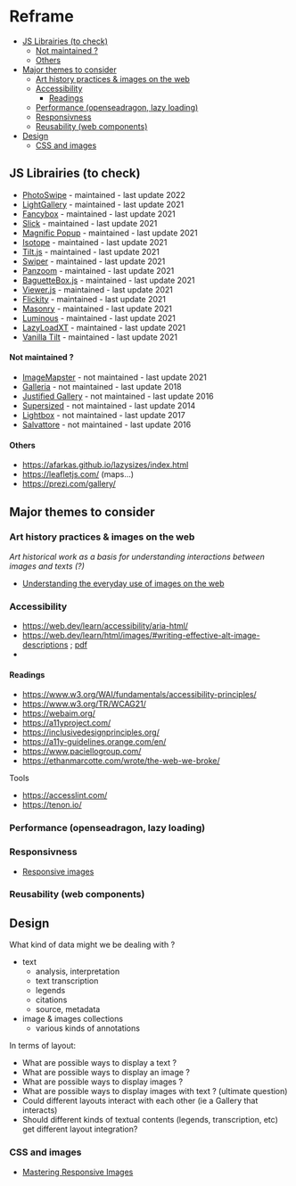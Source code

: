 # Reframe

- [JS Librairies (to check)](#js-librairies-to-check)
    - [Not maintained ?](#not-maintained-)
    - [Others](#others)
- [Major themes to consider](#major-themes-to-consider)
  - [Art history practices \& images on the web](#art-history-practices--images-on-the-web)
  - [Accessibility](#accessibility)
    - [Readings](#readings)
  - [Performance (openseadragon, lazy loading)](#performance-openseadragon-lazy-loading)
  - [Responsivness](#responsivness)
  - [Reusability (web components)](#reusability-web-components)
- [Design](#design)
  - [CSS and images](#css-and-images)


## JS Librairies (to check)

- [PhotoSwipe](https://photoswipe.com/) - maintained - last update 2022
- [LightGallery](https://www.lightgalleryjs.com/) - maintained - last update 2021
- [Fancybox](https://fancyapps.com/fancybox/) - maintained - last update 2021
- [Slick](https://kenwheeler.github.io/slick/) - maintained - last update 2021
- [Magnific Popup](https://dimsemenov.com/plugins/magnific-popup/) - maintained - last update 2021
- [Isotope](https://isotope.metafizzy.co/layout.html) - maintained - last update 2021
- [Tilt.js](https://gijsroge.github.io/tilt.js/) - maintained - last update 2021
- [Swiper](https://swiperjs.com/) - maintained - last update 2021
- [Panzoom](https://github.com/anvaka/panzoom) - maintained - last update 2021
- [BaguetteBox.js](https://feimosi.github.io/baguetteBox.js/) - maintained - last update 2021
- [Viewer.js](https://fengyuanchen.github.io/viewerjs/) - maintained - last update 2021
- [Flickity](https://flickity.metafizzy.co/) - maintained - last update 2021
- [Masonry](https://masonry.desandro.com/) - maintained - last update 2021
- [Luminous](https://github.com/imgix/luminous) - maintained - last update 2021
- [LazyLoadXT](https://plugins.jquery.com/lazyloadxt/) - maintained - last update 2021
- [Vanilla Tilt](https://micku7zu.github.io/vanilla-tilt.js/) - maintained - last update 2021


#### Not maintained ?
- [ImageMapster](https://www.npmjs.com/package/imagemapster) - not maintained - last update 2021
- [Galleria](https://galleriajs.github.io/) - not maintained - last update 2018
- [Justified Gallery](https://miromannino.github.io/Justified-Gallery/) - not maintained - last update 2016
- [Supersized](https://github.com/buildinternet/supersized) - not maintained - last update 2014
- [Lightbox](https://victordiego.com/lightbox/) - not maintained - last update 2017
- [Salvattore](https://salvattore.js.org/) - not maintained - last update 2016


#### Others
- https://afarkas.github.io/lazysizes/index.html
- https://leafletjs.com/ (maps...)
- https://prezi.com/gallery/
  

## Major themes to consider

### Art history practices & images on the web

*Art historical work as a basis for understanding interactions between images and texts (?)*

- [Understanding the everyday use of images on the web](https://dl.acm.org/doi/abs/10.1145/1868914.1868930)


### Accessibility
- https://web.dev/learn/accessibility/aria-html/
- https://web.dev/learn/html/images/#writing-effective-alt-image-descriptions ; [pdf](https://www.microsoft.com/en-us/research/uploads/prod/2010/10/Understanding-the-Everyday-Use.pdf)
- 
#### Readings 
- https://www.w3.org/WAI/fundamentals/accessibility-principles/
- https://www.w3.org/TR/WCAG21/
- https://webaim.org/
- https://a11yproject.com/
- https://inclusivedesignprinciples.org/
- https://a11y-guidelines.orange.com/en/
- https://www.paciellogroup.com/
- https://ethanmarcotte.com/wrote/the-web-we-broke/

Tools 
- https://accesslint.com/
- https://tenon.io/

### Performance (openseadragon, lazy loading)
### Responsivness

- [Responsive images](https://alistapart.com/article/responsive-images/)
  
### Reusability (web components)


## Design 

What kind of data might we be dealing with ?
- text
  - analysis, interpretation 
  - text transcription
  - legends
  - citations
  - source, metadata
- image & images collections
  - various kinds of annotations

In terms of layout:
- What are possible ways to display a text ?
- What are possible ways to display an image ?
- What are possible ways to display images ?
- What are possible ways to display images with text ? (ultimate question)
- Could different layouts interact with each other (ie a Gallery that interacts)
- Should different kinds of textual contents (legends, transcription, etc) get different layout integration?


### CSS and images

- [Mastering Responsive Images](https://css-tricks.com/responsive-images-css/)
